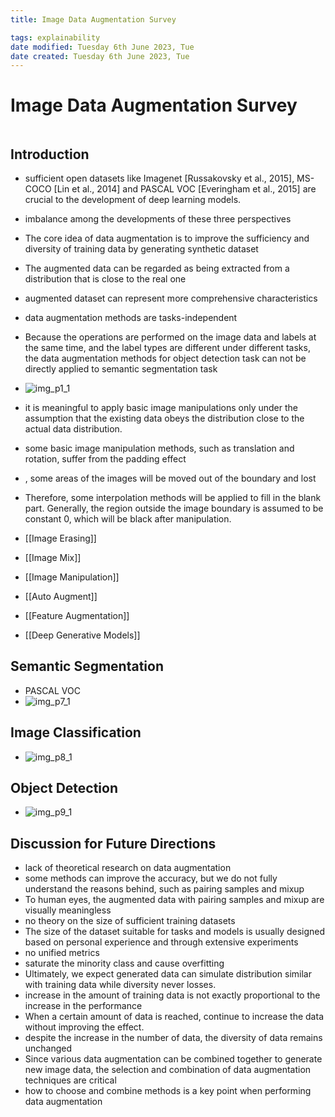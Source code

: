 ```yaml
---
title: Image Data Augmentation Survey

tags: explainability 
date modified: Tuesday 6th June 2023, Tue
date created: Tuesday 6th June 2023, Tue
---
```


# Image Data Augmentation Survey
```toc
```

## Introduction
- sufficient open datasets like Imagenet [Russakovsky et al., 2015], MS-COCO [Lin et al., 2014] and PASCAL VOC [Everingham et al., 2015] are crucial to the development of deep learning models. 
- imbalance among the developments of these three perspectives 
- The core idea of data augmentation is to improve the sufficiency and diversity of training data by generating synthetic dataset 
- The augmented data can be regarded as being extracted from a distribution that is close to the real one 
- augmented dataset can represent more comprehensive characteristics 
- data augmentation methods are tasks-independent 
- Because the operations are performed on the image data and labels at the same time, and the label types are different under different tasks, the data augmentation methods for object detection task can not be directly applied to semantic segmentation task  
- ![img_p1_1](img_p1_1.png) 
- it is meaningful to apply basic image manipulations only under the assumption that the existing data obeys the distribution close to the actual data distribution. 
- some basic image manipulation methods, such as translation and rotation, suffer from the padding effect 
- , some areas of the images will be moved out of the boundary and lost 
- Therefore, some interpolation methods will be applied to fill in the blank part. Generally, the region outside the image boundary is assumed to be constant 0, which will be black after manipulation. 

- [[Image Erasing]]

- [[Image Mix]]

- [[Image Manipulation]]

- [[Auto Augment]]

- [[Feature Augmentation]]

- [[Deep Generative Models]]

## Semantic Segmentation
- PASCAL VOC  
- ![img_p7_1](img_p7_1.png) 

## Image Classification
- ![img_p8_1](img_p8_1.png) 

## Object Detection
- ![img_p9_1](img_p9_1.png)

## Discussion for Future Directions
- lack of theoretical research on data augmentation   
- some methods can improve the accuracy, but we do not fully understand the reasons behind, such as pairing samples and mixup 
- To human eyes, the augmented data with pairing samples and mixup are visually meaningless 
- no theory on the size of sufficient training datasets 
- The size of the dataset suitable for tasks and models is usually designed based on personal experience and through extensive experiments 
- no unified metrics 
- saturate the minority class and cause overfitting 
- Ultimately, we expect generated data can simulate distribution similar with training data while diversity never losses. 
- increase in the amount of training data is not exactly proportional to the increase in the performance 
- When a certain amount of data is reached, continue to increase the data without improving the effect. 
- despite the increase in the number of data, the diversity of data remains unchanged 
- Since various data augmentation can be combined together to generate new image data, the selection and combination of data augmentation techniques are critical 
- how to choose and combine methods is a key point when performing data augmentation 

